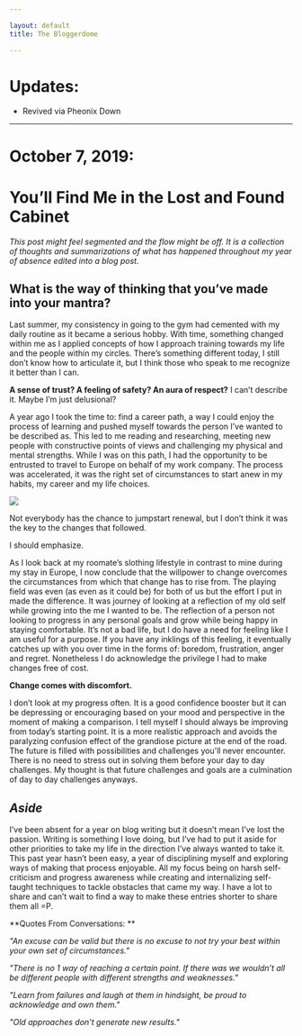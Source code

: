 ```yaml
---

layout: default
title: The Bloggerdome

---
```


# Updates:
 * Revived via Pheonix Down

---
# October 7, 2019:
# You’ll Find Me in the Lost and Found Cabinet

*This post might feel segmented and the flow might be off. It is a collection of thoughts and summarizations of what has happened throughout my year of absence edited into a blog post.*

## What is the way of thinking that you’ve made into your mantra?

Last summer, my consistency in going to the gym had cemented with my daily routine as it became a serious hobby. With time, something changed within me as I applied concepts of how I approach training towards my life and the people within my circles. There’s something different today, I still don’t know how to articulate it, but I think those who speak to me recognize it better than I can. 

**A sense of trust? A feeling of safety? An aura of respect?** I can’t describe it.
Maybe I’m just delusional?

A year ago I took the time to: find a career path, a way I could enjoy the process of learning and pushed myself towards the person I’ve wanted to be described as. This led to me reading and researching, meeting new people with constructive points of views and challenging my physical and mental strengths. While I was on this path, I had the opportunity to be entrusted to travel to Europe on behalf of my work company. The process was accelerated, it was the right set of circumstances to start anew in my habits, my career and my life choices.

![](https://www.mckinsey.com/~/media/McKinsey/Featured%20Insights/Leading%20in%20the%2021st%20Century/Change%20leader%20change%20thyself/Boaz%20Fox_1536x1536_Original.ashx)

Not everybody has the chance to jumpstart renewal, but I don’t think it was the key to the changes that followed. 

I should emphasize. 

As I look back at my roomate’s slothing lifestyle in contrast to mine during my stay in Europe, I now conclude that the willpower to change overcomes the circumstances from which that change has to rise from. The playing field was even (as even as it could be) for both of us but the effort I put in made the difference. It was journey of looking at a reflection of my old self while growing into the me I wanted to be. The reflection of a person not looking to progress in any personal goals and grow while being happy in staying comfortable. It’s not a bad life, but I do have a need for feeling like I am useful for a purpose. If you have any inklings of this feeling, it eventually catches up with you over time in the forms of: boredom, frustration, anger and regret. Nonetheless I do acknowledge the privilege I had to make changes free of cost.

**Change comes with discomfort.**

I don’t look at my progress often. It is a good confidence booster but it can be depressing or encouraging based on your mood and perspective in the moment of making a comparison. I tell myself I should always be improving from today’s starting point. It is a more realistic approach and avoids the paralyzing confusion effect of the grandiose picture at the end of the road. The future is filled with possibilities and challenges you'll never encounter. There is no need to stress out in solving them before your day to day challenges. My thought is that future challenges and goals are a culmination of day to day challenges anyways.

## *Aside*
I’ve been absent for a year on blog writing but it doesn’t mean I’ve lost the passion. Writing is something I love doing, but I’ve had to put it aside for other priorities to take my life in the direction I’ve always wanted to take it. This past year hasn’t been easy, a year of disciplining myself and exploring ways of making that process enjoyable. All my focus being on harsh self-criticism and progress awareness while creating and internalizing self-taught techniques to tackle obstacles that came my way. I have a lot to share and can’t wait to find a way to make these entries shorter to share them all =P.

**Quotes From Conversations: **

*"An excuse can be valid but there is no excuse to not try your best within your own set of circumstances."*

*"There is no 1 way of reaching a certain point. If there was we wouldn’t all be different people with different strengths and weaknesses."*

*"Learn from failures and laugh at them in hindsight, be proud to acknowledge and own them."*

*"Old approaches don’t generate new results."*